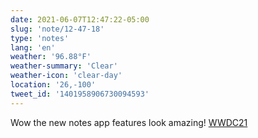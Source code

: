 ```yaml
---
date: 2021-06-07T12:47:22-05:00
slug: 'note/12-47-18'
type: 'notes'
lang: 'en'
weather: '96.88°F'
weather-summary: 'Clear'
weather-icon: 'clear-day'
location: '26,-100'
tweet_id: '1401958906730094593'
---
```

Wow the new notes app features look amazing! [WWDC21](https://twitter.com/hashtag/WWDC21)